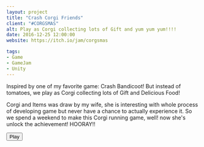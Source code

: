 ```yaml
---
layout: project
title: "Crash Corgi Friends"
client: "#CORGSMAS"
alt: Play as Corgi collecting lots of Gift and yum yum yum!!!!
date: 2016-12-25 12:00:00
website: https://itch.io/jam/corgsmas

tags:
- Game
- GameJam
- Unity
---
```

Inspired by one of my favorite game: Crash Bandicoot! But instead of tomatoes, we play as Corgi collecting lots of Gift and Delicious Food!

Corgi and Items was draw by my wife, she is interesting with whole process of developing game but never have a chance to actually experience it. So we spend a weekend to make this Corgi running game, well! now she's unlock the achievement! HOORAY!!

<a href="https://rosa89n20.itch.io/crash-corgi-friends" target="_blank"><button type="button" class="btn btn-theme">Play</button></a>